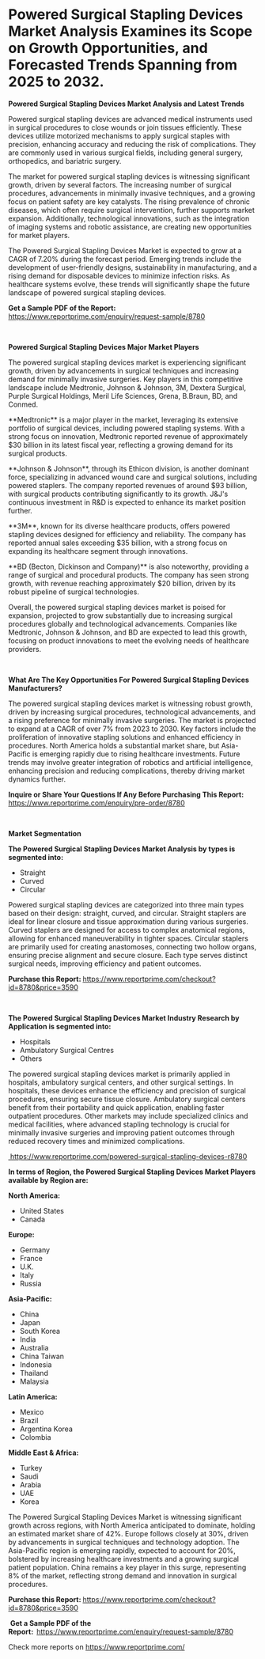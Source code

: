 <p><h1>Powered Surgical Stapling Devices Market Analysis Examines its Scope on Growth Opportunities, and Forecasted Trends Spanning from 2025 to 2032.</h1></p><p><strong>Powered Surgical Stapling Devices Market Analysis and Latest Trends</strong></p>
<p><p>Powered surgical stapling devices are advanced medical instruments used in surgical procedures to close wounds or join tissues efficiently. These devices utilize motorized mechanisms to apply surgical staples with precision, enhancing accuracy and reducing the risk of complications. They are commonly used in various surgical fields, including general surgery, orthopedics, and bariatric surgery.</p><p>The market for powered surgical stapling devices is witnessing significant growth, driven by several factors. The increasing number of surgical procedures, advancements in minimally invasive techniques, and a growing focus on patient safety are key catalysts. The rising prevalence of chronic diseases, which often require surgical intervention, further supports market expansion. Additionally, technological innovations, such as the integration of imaging systems and robotic assistance, are creating new opportunities for market players.</p><p>The Powered Surgical Stapling Devices Market is expected to grow at a CAGR of 7.20% during the forecast period. Emerging trends include the development of user-friendly designs, sustainability in manufacturing, and a rising demand for disposable devices to minimize infection risks. As healthcare systems evolve, these trends will significantly shape the future landscape of powered surgical stapling devices.</p></p>
<p><strong>Get a Sample PDF of the Report:&nbsp;</strong> <a href="https://www.reportprime.com/enquiry/request-sample/8780?utm_campaign=3509&utm_medium=2&utm_source=Github&utm_content=ia&utm_term=20032025&utm_id=powered-surgical-stapling-devices">https://www.reportprime.com/enquiry/request-sample/8780</a></p>
<p>&nbsp;</p>
<p><strong>Powered Surgical Stapling Devices Major Market Players</strong></p>
<p><p>The powered surgical stapling devices market is experiencing significant growth, driven by advancements in surgical techniques and increasing demand for minimally invasive surgeries. Key players in this competitive landscape include Medtronic, Johnson & Johnson, 3M, Dextera Surgical, Purple Surgical Holdings, Meril Life Sciences, Grena, B.Braun, BD, and Conmed.</p><p>**Medtronic** is a major player in the market, leveraging its extensive portfolio of surgical devices, including powered stapling systems. With a strong focus on innovation, Medtronic reported revenue of approximately $30 billion in its latest fiscal year, reflecting a growing demand for its surgical products.</p><p>**Johnson & Johnson**, through its Ethicon division, is another dominant force, specializing in advanced wound care and surgical solutions, including powered staplers. The company reported revenues of around $93 billion, with surgical products contributing significantly to its growth. J&J's continuous investment in R&D is expected to enhance its market position further.</p><p>**3M**, known for its diverse healthcare products, offers powered stapling devices designed for efficiency and reliability. The company has reported annual sales exceeding $35 billion, with a strong focus on expanding its healthcare segment through innovations.</p><p>**BD (Becton, Dickinson and Company)** is also noteworthy, providing a range of surgical and procedural products. The company has seen strong growth, with revenue reaching approximately $20 billion, driven by its robust pipeline of surgical technologies.</p><p>Overall, the powered surgical stapling devices market is poised for expansion, projected to grow substantially due to increasing surgical procedures globally and technological advancements. Companies like Medtronic, Johnson & Johnson, and BD are expected to lead this growth, focusing on product innovations to meet the evolving needs of healthcare providers.</p></p>
<p>&nbsp;</p>
<p><strong>What Are The Key Opportunities For Powered Surgical Stapling Devices Manufacturers?</strong></p>
<p><p>The powered surgical stapling devices market is witnessing robust growth, driven by increasing surgical procedures, technological advancements, and a rising preference for minimally invasive surgeries. The market is projected to expand at a CAGR of over 7% from 2023 to 2030. Key factors include the proliferation of innovative stapling solutions and enhanced efficiency in procedures. North America holds a substantial market share, but Asia-Pacific is emerging rapidly due to rising healthcare investments. Future trends may involve greater integration of robotics and artificial intelligence, enhancing precision and reducing complications, thereby driving market dynamics further.</p></p>
<p><strong>Inquire or Share Your Questions If Any Before Purchasing This Report:</strong> <a href="https://www.reportprime.com/enquiry/pre-order/8780?utm_campaign=3509&utm_medium=2&utm_source=Github&utm_content=ia&utm_term=20032025&utm_id=powered-surgical-stapling-devices">https://www.reportprime.com/enquiry/pre-order/8780</a></p>
<p>&nbsp;</p>
<p><strong>Market Segmentation</strong></p>
<p><strong>The Powered Surgical Stapling Devices Market Analysis by types is segmented into:</strong></p>
<p><ul><li>Straight</li><li>Curved</li><li>Circular</li></ul></p>
<p><p>Powered surgical stapling devices are categorized into three main types based on their design: straight, curved, and circular. Straight staplers are ideal for linear closure and tissue approximation during various surgeries. Curved staplers are designed for access to complex anatomical regions, allowing for enhanced maneuverability in tighter spaces. Circular staplers are primarily used for creating anastomoses, connecting two hollow organs, ensuring precise alignment and secure closure. Each type serves distinct surgical needs, improving efficiency and patient outcomes.</p></p>
<p><strong>Purchase this Report:&nbsp;</strong><a href="https://www.reportprime.com/checkout?id=8780&price=3590&utm_campaign=3509&utm_medium=2&utm_source=Github&utm_content=ia&utm_term=20032025&utm_id=powered-surgical-stapling-devices">https://www.reportprime.com/checkout?id=8780&price=3590</a></p>
<p>&nbsp;</p>
<p><strong>The Powered Surgical Stapling Devices Market Industry Research by Application is segmented into:</strong></p>
<p><ul><li>Hospitals</li><li>Ambulatory Surgical Centres</li><li>Others</li></ul></p>
<p><p>The powered surgical stapling devices market is primarily applied in hospitals, ambulatory surgical centers, and other surgical settings. In hospitals, these devices enhance the efficiency and precision of surgical procedures, ensuring secure tissue closure. Ambulatory surgical centers benefit from their portability and quick application, enabling faster outpatient procedures. Other markets may include specialized clinics and medical facilities, where advanced stapling technology is crucial for minimally invasive surgeries and improving patient outcomes through reduced recovery times and minimized complications.</p></p>
<p><a href="https://www.reportprime.com/powered-surgical-stapling-devices-r8780?utm_campaign=3509&utm_medium=2&utm_source=Github&utm_content=ia&utm_term=20032025&utm_id=powered-surgical-stapling-devices">&nbsp;https://www.reportprime.com/powered-surgical-stapling-devices-r8780</a></p>
<p><strong>In terms of Region, the Powered Surgical Stapling Devices Market Players available by Region are:</strong></p>
<p>
    <p> <strong> North America: </strong>
        <ul>
            <li>United States</li>
            <li>Canada</li>
        </ul>
        </p> 
    <p> <strong> Europe: </strong>
        <ul>
            <li>Germany</li>
            <li>France</li>
            <li>U.K.</li>
            <li>Italy</li>
            <li>Russia</li>
        </ul>
        </p> 
    <p> <strong> Asia-Pacific: </strong>
        <ul>
            <li>China</li>
            <li>Japan</li>
            <li>South Korea</li>
            <li>India</li>
            <li>Australia</li>
            <li>China Taiwan</li>
            <li>Indonesia</li>
            <li>Thailand</li>
            <li>Malaysia</li>
        </ul>
        </p> 
    <p> <strong> Latin America: </strong>
        <ul>
            <li>Mexico</li>
            <li>Brazil</li>
            <li>Argentina Korea</li>
            <li>Colombia</li>
        </ul>
        </p> 
    <p> <strong> Middle East & Africa: </strong>
        <ul>
            <li>Turkey</li>
            <li>Saudi</li>
            <li>Arabia</li>
            <li>UAE</li>
            <li>Korea</li>
        </ul>
    </p>
    </p>
<p><p>The Powered Surgical Stapling Devices Market is witnessing significant growth across regions, with North America anticipated to dominate, holding an estimated market share of 42%. Europe follows closely at 30%, driven by advancements in surgical techniques and technology adoption. The Asia-Pacific region is emerging rapidly, expected to account for 20%, bolstered by increasing healthcare investments and a growing surgical patient population. China remains a key player in this surge, representing 8% of the market, reflecting strong demand and innovation in surgical procedures.</p></p>
<p><strong>Purchase this Report: </strong><a href="https://www.reportprime.com/checkout?id=8780&price=3590&utm_campaign=3509&utm_medium=2&utm_source=Github&utm_content=ia&utm_term=20032025&utm_id=powered-surgical-stapling-devices">https://www.reportprime.com/checkout?id=8780&price=3590</a></p>
<p>&nbsp;<strong>Get a Sample PDF of the Report:&nbsp;&nbsp;</strong><a href="https://www.reportprime.com/enquiry/request-sample/8780?utm_campaign=3509&utm_medium=2&utm_source=Github&utm_content=ia&utm_term=20032025&utm_id=powered-surgical-stapling-devices">https://www.reportprime.com/enquiry/request-sample/8780</a></p>
<p><strong></strong></p>
<p>Check more reports on <a href="https://www.reportprime.com/?utm_campaign=3509&utm_medium=2&utm_source=Github&utm_content=ia&utm_term=20032025&utm_id=powered-surgical-stapling-devices">https://www.reportprime.com/</a></p>